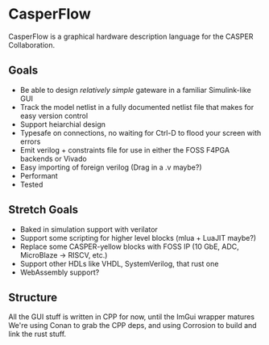 # CasperFlow

CasperFlow is a graphical hardware description language for the CASPER Collaboration.

## Goals
- Be able to design *relatively simple* gateware in a familiar Simulink-like GUI
- Track the model netlist in a fully documented netlist file that makes for easy version control
- Support heiarchial design
- Typesafe on connections, no waiting for Ctrl-D to flood your screen with errors
- Emit verilog + constraints file for use in either the FOSS F4PGA backends or Vivado
- Easy importing of foreign verilog (Drag in a .v maybe?)
- Performant
- Tested

## Stretch Goals
- Baked in simulation support with verilator
- Support some scripting for higher level blocks (mlua + LuaJIT maybe?)
- Replace some CASPER-yellow blocks with FOSS IP (10 GbE, ADC, MicroBlaze -> RISCV, etc.)
- Support other HDLs like VHDL, SystemVerilog, that rust one
- WebAssembly support?

## Structure

All the GUI stuff is written in CPP for now, until the ImGui wrapper matures
We're using Conan to grab the CPP deps, and using Corrosion to build and link the rust stuff.